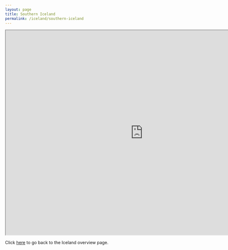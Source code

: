 ```yaml
---
layout: page
title: Southern Iceland
permalink: /iceland/southern-iceland
---
```

<div class='add-pad'>

<iframe src="https://www.google.com/maps/d/u/0/embed?mid=1fPb8BAf9YjztAq1H6AhlKcKMDqo" width="900" height="675"></iframe>

<p>Click <a href="http://angelariggs.github.io/iceland">here</a> to go back to the Iceland overview page.</p>
</div>